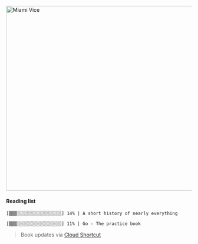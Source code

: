 [<img src="https://media.giphy.com/media/l0IsIMQkVZ0UK1Q7C/giphy.gif" alt="Miami Vice" width="800" height="500">](https://www.youtube.com/watch?v=-aMCzRj3Syg)

  #### Reading list

  ```
  [▒▒▒░░░░░░░░░░░░░░░░░] 14% | A short history of nearly everything
  
  [▒▒▒░░░░░░░░░░░░░░░░░] 11% | Go - The practice book
  ```

  > Book updates via [Cloud Shortcut](https://github.com/saschazengler/progress_bar_shortcut)
  
